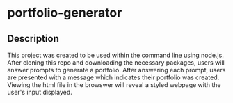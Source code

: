 # portfolio-generator

## Description
This project was created to be used within the command line using node.js. After cloning this repo and downloading the necessary packages, users will answer prompts to generate a portfolio. After answering each prompt, users are presented with a message which indicates their portfolio was created. Viewing the html file in the browswer will reveal a styled webpage with the user's input displayed.

